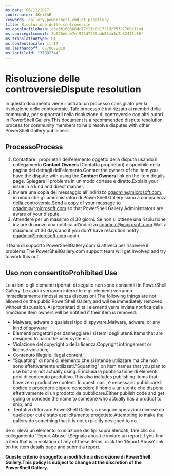 ```yaml
---
ms.date: 06/12/2017
contributor: JKeithB
keywords: gallery,powershell,cmdlet,psgallery
title: Risoluzione delle controversie
ms.openlocfilehash: a3a3b160366dc17f2fe0d1721d275387700e71e4
ms.sourcegitcommit: 8b076ebde7ef971d7465bab834a3c2a32471ef6f
ms.translationtype: HT
ms.contentlocale: it-IT
ms.lasthandoff: 07/06/2018
ms.locfileid: "37892344"
---
```

# <a name="dispute-resolution"></a><span data-ttu-id="14bdf-103">Risoluzione delle controversie</span><span class="sxs-lookup"><span data-stu-id="14bdf-103">Dispute resolution</span></span>

<span data-ttu-id="14bdf-104">In questo documento viene illustrato un processo consigliato per la risoluzione delle controversie. Tale processo è indirizzato ai membri della community, per supportarli nella risoluzione di controversie con altri autori in PowerShell Gallery.</span><span class="sxs-lookup"><span data-stu-id="14bdf-104">This document is a recommended dispute resolution process for community members to help resolve disputes with other PowerShell Gallery publishers.</span></span>

## <a name="process"></a><span data-ttu-id="14bdf-105">Processo</span><span class="sxs-lookup"><span data-stu-id="14bdf-105">Process</span></span>

1. <span data-ttu-id="14bdf-106">Contattare i proprietari dell'elemento oggetto della disputa usando il collegamento **Contact Owners** (Contatta proprietari) disponibile nella pagina dei dettagli dell'elemento.</span><span class="sxs-lookup"><span data-stu-id="14bdf-106">Contact the owners of the item you have the dispute with using the **Contact Owners** link on the item details page.</span></span>
   <span data-ttu-id="14bdf-107">Spiegare il problema in un modo cortese e diretto.</span><span class="sxs-lookup"><span data-stu-id="14bdf-107">Explain your issue in a kind and direct manner.</span></span>
2. <span data-ttu-id="14bdf-108">Inviare una copia del messaggio all'indirizzo [cgadmin@microsoft.com](mailto:cgadmin@microsoft.com), in modo che gli amministratori di PowerShell Gallery siano a conoscenza della controversia.</span><span class="sxs-lookup"><span data-stu-id="14bdf-108">Send a copy of your message to [cgadmin@microsoft.com](mailto:cgadmin@microsoft.com) so that PowerShell Gallery Administrators are aware of your dispute.</span></span>
3. <span data-ttu-id="14bdf-109">Attendere per un massimo di 30 giorni. Se non si ottiene una risoluzione, inviare di nuovo una notifica all'indirizzo [cgadmin@microsoft.com](mailto:cgadmin@microsoft.com).</span><span class="sxs-lookup"><span data-stu-id="14bdf-109">Wait a maximum of 30 days and if you don’t have resolution notify [cgadmin@microsoft.com](mailto:cgadmin@microsoft.com) again.</span></span>

<span data-ttu-id="14bdf-110">Il team di supporto PowerShellGallery.com si attiverà per risolvere il problema.</span><span class="sxs-lookup"><span data-stu-id="14bdf-110">The PowerShellGallery.com support team will get involved and try to work this out.</span></span>

## <a name="prohibited-use"></a><span data-ttu-id="14bdf-111">Uso non consentito</span><span class="sxs-lookup"><span data-stu-id="14bdf-111">Prohibited Use</span></span>

<span data-ttu-id="14bdf-112">Le azioni e gli elementi riportati di seguito non sono consentiti in PowerShell Gallery. Le azioni verranno interrotte e gli elementi verranno immediatamente rimossi senza discussioni.</span><span class="sxs-lookup"><span data-stu-id="14bdf-112">The following things are not allowed on the public PowerShell Gallery and will be immediately removed without discussion.</span></span>  <span data-ttu-id="14bdf-113">Ai proprietari di tali elementi verrà inviata notifica della rimozione.</span><span class="sxs-lookup"><span data-stu-id="14bdf-113">Item owners will be notified if their item is removed.</span></span>

- <span data-ttu-id="14bdf-114">Malware, adware o qualsiasi tipo di spyware.</span><span class="sxs-lookup"><span data-stu-id="14bdf-114">Malware, adware, or any kind of spyware</span></span>
- <span data-ttu-id="14bdf-115">Elementi progettati per danneggiare i sistemi degli utenti.</span><span class="sxs-lookup"><span data-stu-id="14bdf-115">Items that are designed to harm the user systems;</span></span>
- <span data-ttu-id="14bdf-116">Violazione del copyright o della licenza.</span><span class="sxs-lookup"><span data-stu-id="14bdf-116">Copyright infringement or license violation;</span></span>
- <span data-ttu-id="14bdf-117">Contenuto illegale.</span><span class="sxs-lookup"><span data-stu-id="14bdf-117">Illegal content;</span></span>
- <span data-ttu-id="14bdf-118">"Squatting" di nomi di elemento che si intende utilizzare ma che non sono effettivamente utilizzati.</span><span class="sxs-lookup"><span data-stu-id="14bdf-118">"Squatting" on item names that you plan to use but are not actually using.</span></span> <span data-ttu-id="14bdf-119">È inclusa la pubblicazione di elementi privi di contenuto produttivo.</span><span class="sxs-lookup"><span data-stu-id="14bdf-119">This also includes publishing items that have zero productive content.</span></span>
  <span data-ttu-id="14bdf-120">In questi casi, è necessario pubblicare il codice e procedere oppure concedere il nome a un utente che dispone effettivamente di un prodotto da pubblicare.</span><span class="sxs-lookup"><span data-stu-id="14bdf-120">Either publish code and get going or concede the name to someone who actually has a product to ship; and</span></span>
- <span data-ttu-id="14bdf-121">Tentativi di forzare PowerShell Gallery a eseguire operazioni diverse da quelle per cui è stato esplicitamente progettato.</span><span class="sxs-lookup"><span data-stu-id="14bdf-121">Attempting to make the gallery do something that it is not explicitly designed to do.</span></span>

<span data-ttu-id="14bdf-122">Se si rileva un elemento o un'azione dei tipi sopra elencati, fare clic sul collegamento 'Report Abuse' (Segnala abusi) e inviare un report.</span><span class="sxs-lookup"><span data-stu-id="14bdf-122">If you find a item that is in violation of any of these items, click the ‘Report Abuse’ link on the item details page and submit a report.</span></span>

<span data-ttu-id="14bdf-123">**Questo criterio è soggetto a modifiche a discrezione di PowerShell Gallery.**</span><span class="sxs-lookup"><span data-stu-id="14bdf-123">**This policy is subject to change at the discretion of the PowerShell Gallery.**</span></span>
